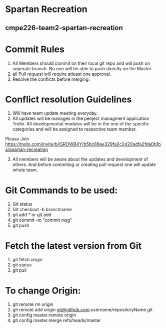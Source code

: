 # Spartan Recreation

## cmpe226-team2-spartan-recreation


# Commit Rules
1) All Members should commit on their local git repo and will push on seperate branch. No one will be able to push directly on the Master.
2) all Pull request will require atleast one approval.
3) Resolve the conflicts before merging.
# Conflict resolution Guidelines
1) Will have team update meeting everyday. 
2) All updates will be manages in the peoject managment application Trello. All developmental modules will be in the one of the specific categories and will be assigned to respective team member.

Please Join https://trello.com/invite/b/iSROWB4Y/b5bc86ae329fa2c2420adfa2fda0b1ba/spartan-recreation

3) All members will be aware about the updates and development of others. And before commiting or creating pull request one will update whole team.

# Git Commands to be used:
1) Git status
2) Git checkout -b branchname
3) git add * or git add .
4) git commit -m "commit msg"
5) git push 


# Fetch the latest version from Git
1) git fetch origin
2) git status
3) git pull

# To change Origin:
1) git remote rm origin
2) git remote add origin git@github.com:username/repositoryName.git
3) git config master.remote origin
4) git config master.merge refs/heads/master

